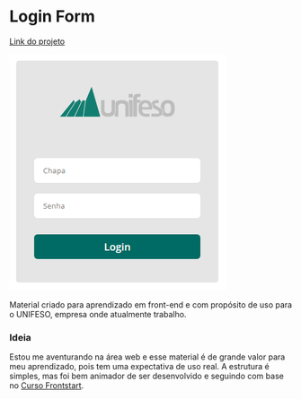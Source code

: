 # Login Form
[Link do projeto](https://www.hotmart.com/product/frontstart)

![Tela de login](https://github.com/jrmello/loginform/blob/master/assets/form-preview.png?raw=true)

Material criado para aprendizado em front-end e com propósito de uso para o UNIFESO, empresa onde atualmente trabalho.

### Ideia

Estou me aventurando na área web e esse material é de grande valor para meu aprendizado, pois tem uma expectativa de uso real. A estrutura é simples, mas  foi bem animador de ser desenvolvido e seguindo com base no [Curso Frontstart](https://www.hotmart.com/product/frontstart).